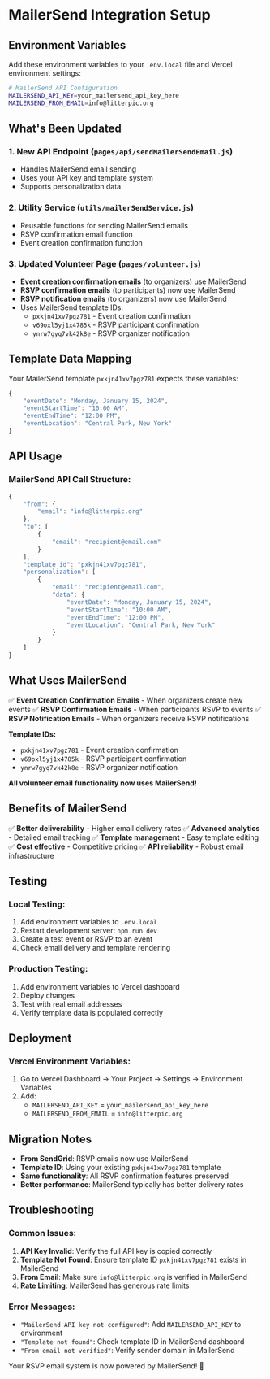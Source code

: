 # MailerSend Integration Setup

## Environment Variables

Add these environment variables to your `.env.local` file and Vercel environment settings:

```bash
# MailerSend API Configuration
MAILERSEND_API_KEY=your_mailersend_api_key_here
MAILERSEND_FROM_EMAIL=info@litterpic.org
```

## What's Been Updated

### **1. New API Endpoint (`pages/api/sendMailerSendEmail.js`)**
- Handles MailerSend email sending
- Uses your API key and template system
- Supports personalization data

### **2. Utility Service (`utils/mailerSendService.js`)**
- Reusable functions for sending MailerSend emails
- RSVP confirmation email function
- Event creation confirmation function

### **3. Updated Volunteer Page (`pages/volunteer.js`)**
- **Event creation confirmation emails** (to organizers) use MailerSend
- **RSVP confirmation emails** (to participants) now use MailerSend
- **RSVP notification emails** (to organizers) now use MailerSend
- Uses MailerSend template IDs:
  - `pxkjn41xv7pgz781` - Event creation confirmation
  - `v69oxl5yj1x4785k` - RSVP participant confirmation
  - `ynrw7gyq7vk42k8e` - RSVP organizer notification

## Template Data Mapping

Your MailerSend template `pxkjn41xv7pgz781` expects these variables:

```javascript
{
    "eventDate": "Monday, January 15, 2024",
    "eventStartTime": "10:00 AM", 
    "eventEndTime": "12:00 PM",
    "eventLocation": "Central Park, New York"
}
```

## API Usage

### **MailerSend API Call Structure:**
```javascript
{
    "from": {
        "email": "info@litterpic.org"
    },
    "to": [
        {
            "email": "recipient@email.com"
        }
    ],
    "template_id": "pxkjn41xv7pgz781",
    "personalization": [
        {
            "email": "recipient@email.com",
            "data": {
                "eventDate": "Monday, January 15, 2024",
                "eventStartTime": "10:00 AM",
                "eventEndTime": "12:00 PM", 
                "eventLocation": "Central Park, New York"
            }
        }
    ]
}
```

## What Uses MailerSend

✅ **Event Creation Confirmation Emails** - When organizers create new events
✅ **RSVP Confirmation Emails** - When participants RSVP to events
✅ **RSVP Notification Emails** - When organizers receive RSVP notifications

**Template IDs:**
- `pxkjn41xv7pgz781` - Event creation confirmation
- `v69oxl5yj1x4785k` - RSVP participant confirmation
- `ynrw7gyq7vk42k8e` - RSVP organizer notification

**All volunteer email functionality now uses MailerSend!**

## Benefits of MailerSend

✅ **Better deliverability** - Higher email delivery rates
✅ **Advanced analytics** - Detailed email tracking
✅ **Template management** - Easy template editing
✅ **Cost effective** - Competitive pricing
✅ **API reliability** - Robust email infrastructure

## Testing

### **Local Testing:**
1. Add environment variables to `.env.local`
2. Restart development server: `npm run dev`
3. Create a test event or RSVP to an event
4. Check email delivery and template rendering

### **Production Testing:**
1. Add environment variables to Vercel dashboard
2. Deploy changes
3. Test with real email addresses
4. Verify template data is populated correctly

## Deployment

### **Vercel Environment Variables:**
1. Go to Vercel Dashboard → Your Project → Settings → Environment Variables
2. Add:
   - `MAILERSEND_API_KEY` = `your_mailersend_api_key_here`
   - `MAILERSEND_FROM_EMAIL` = `info@litterpic.org`

## Migration Notes

- **From SendGrid**: RSVP emails now use MailerSend
- **Template ID**: Using your existing `pxkjn41xv7pgz781` template
- **Same functionality**: All RSVP confirmation features preserved
- **Better performance**: MailerSend typically has better delivery rates

## Troubleshooting

### **Common Issues:**
1. **API Key Invalid**: Verify the full API key is copied correctly
2. **Template Not Found**: Ensure template ID `pxkjn41xv7pgz781` exists in MailerSend
3. **From Email**: Make sure `info@litterpic.org` is verified in MailerSend
4. **Rate Limiting**: MailerSend has generous rate limits

### **Error Messages:**
- `"MailerSend API key not configured"`: Add `MAILERSEND_API_KEY` to environment
- `"Template not found"`: Check template ID in MailerSend dashboard
- `"From email not verified"`: Verify sender domain in MailerSend

Your RSVP email system is now powered by MailerSend! 🚀
